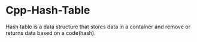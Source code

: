 # Cpp-Hash-Table
Hash table is a data structure that stores data in a container and remove or returns data based on a code(hash).
